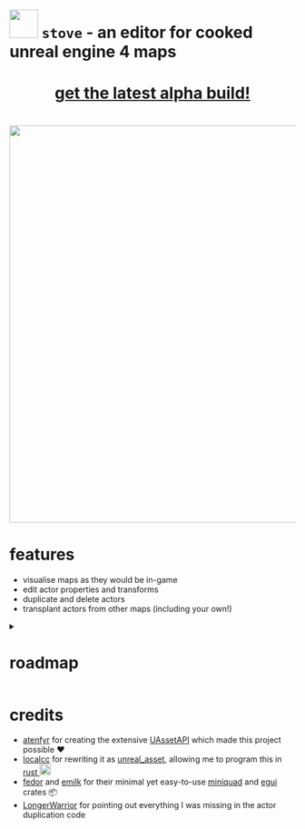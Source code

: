 # <img src="assets/pot.ico" width="50" /> `stove` - an editor for cooked unreal engine 4 maps

**<h1 align="center">[get the latest alpha build!](https://github.com/bananaturtlesandwich/stove/releases)</h1>**

<h1 align="center"><img width=700 src=https://user-images.githubusercontent.com/71292624/217354220-8d21f016-7941-44e9-95c6-bce7de373147.png></h1>

# features
- visualise maps as they would be in-game
- edit actor properties and transforms
- duplicate and delete actors
- transplant actors from other maps (including your own!)

<details>
<summary><h1>roadmap</h1></summary>

### basic functionality
- [x] save and open unreal map files of any version
- [x] display a selectable list of actors
- [x] allow editing all of an actor's transforms
- [x] render each actor as a cube/sprite in a 3d scene
- [x] walk around the scene with an unreal-editor-style camera
- [x] duplicate actors in the same map
- [x] transplant actors from a different map
- [x] edit the properties of actors and their components
### convenience
- [ ] undo and redo
- [x] actor deletion
- [x] move actors in the viewport
- [ ] searching
### advanced functionality
- [ ] insert default values (properties left as default are cut from the map)
- [ ] delete excess exports left after actor removal
- [x] duplicate and transplant all actor types (not sure why some don't work)
### aesthetic
- [x] load assets from pak folders
- [x] retrieve and display static meshes
- [ ] retrieve and display skeletal meshes
- [ ] get meshes for all types of actor
- [ ] display the best LOD
- [ ] retrieve and display textures on meshes
- [x] discord RPC (show your internet friends what you're doing)
</details>

# credits

- [atenfyr](https://github.com/atenfyr) for creating the extensive [UAssetAPI](https://github.com/atenfyr/UAssetAPI) which made this project possible ❤️
- [localcc](https://github.com/localcc) for rewriting it as [unreal_asset](https://github.com/AstroTechies/unrealmodding/tree/main/unreal_asset), allowing me to program this in [rust <img src="https://raw.githubusercontent.com/Tarikul-Islam-Anik/Animated-Fluent-Emojis/master/Emojis/Food/Crab.png" width="20" />](https://www.rust-lang.org/)
- [fedor](https://github.com/not-fl3) and [emilk](https://github.com/emilk) for their minimal yet easy-to-use [miniquad](https://crates.io/crates/miniquad) and [egui](https://crates.io/crates/egui) crates 📦
- [LongerWarrior](https://github.com/LongerWarrior) for pointing out everything I was missing in the actor duplication code
